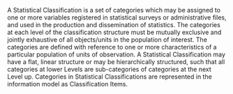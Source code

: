 A Statistical Classification is a set of categories which may be assigned to one or more variables registered in statistical surveys or administrative files, and used in the production and dissemination of statistics. The categories at each level of the classification structure must be mutually exclusive and jointly exhaustive of all objects/units in the population of interest. The categories are defined with reference to one or more characteristics of a particular population of units of observation. A Statistical Classification may have a flat, linear structure or may be hierarchically structured, such that all categories at lower Levels are sub-categories of categories at the next Level up. Categories in Statistical Classifications are represented in the information model as Classification Items. 